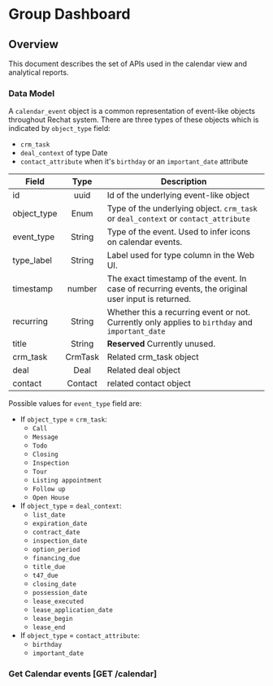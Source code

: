 # Group Dashboard

## Overview
This document describes the set of APIs used in the calendar view and analytical reports.

### Data Model

A `calendar_event` object is a common representation of event-like objects throughout Rechat system. There are three types of these objects which is indicated by `object_type` field:

* `crm_task`
* `deal_context` of type Date
* `contact_attribute` when it's `birthday` or an `important_date` attribute

Field       | Type         | Description
------------|:------------:|-----------------------------------------------------------------------------------
id          | uuid         | Id of the underlying event-like object
object_type | Enum         | Type of the underlying object. `crm_task` or `deal_context` or `contact_attribute`
event_type  | String       | Type of the event. Used to infer icons on calendar events.
type_label  | String       | Label used for type column in the Web UI.
timestamp   | number       | The exact timestamp of the event. In case of recurring events, the original user input is returned.
recurring   | String       | Whether this a recurring event or not. Currently only applies to `birthday` and `important_date`
title       | String       | **Reserved** Currently unused.
crm_task    | CrmTask      | Related crm_task object
deal        | Deal         | Related deal object
contact     | Contact      | related contact object

Possible values for `event_type` field are:

* If `object_type` = `crm_task`:
  * `Call`
  * `Message`
  * `Todo`
  * `Closing`
  * `Inspection`
  * `Tour`
  * `Listing appointment`
  * `Follow up`
  * `Open House`
* If `object_type` = `deal_context`:
  * `list_date`
  * `expiration_date`
  * `contract_date`
  * `inspection_date`
  * `option_period`
  * `financing_due`
  * `title_due`
  * `t47_due`
  * `closing_date`
  * `possession_date`
  * `lease_executed`
  * `lease_application_date`
  * `lease_begin`
  * `lease_end`
* If `object_type` = `contact_attribute`:
  * `birthday`
  * `important_date`

### Get Calendar events [GET /calendar]
<!-- include(tests/analytics/getCalendar.md) -->
